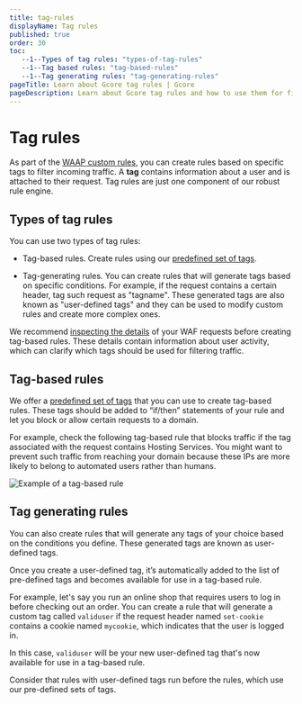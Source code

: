```yaml
---
title: tag-rules
displayName: Tag rules
published: true
order: 30
toc:
   --1--Types of tag rules: "types-of-tag-rules"
   --1--Tag based rules: "tag-based-rules"
   --1--Tag generating rules: "tag-generating-rules"
pageTitle: Learn about Gcore tag rules | Gcore
pageDescription: Learn about Gcore tag rules and how to use them for filtering incoming traffic and blocking malicious requests.
---
```

# Tag rules

As part of the <a href="https://gcore.com/docs/waap/waap-rules/custom-rules" target="_blank">WAAP custom rules</a>, you can create rules based on specific tags to filter incoming traffic. A **tag** contains information about a user and is attached to their request. Tag rules are just one component of our robust rule engine.  

## Types of tag rules 

You can use two types of tag rules: 

* Tag-based rules. Create rules using our <a href="https://gcore.com/docs/waap/waap-rules/custom-rules/tag-rules/predefined-tags" target="_blank">predefined set of tags</a>. 

* Tag-generating rules. You can create rules that will generate tags based on specific conditions. For example, if the request contains a certain header, tag such request as "tagname".
These generated tags are also known as "user-defined tags" and they can be used to modify custom rules and create more complex ones. 

<alert-element type="info" title="Info">
 
We recommend <a href="https://gcore.com/docs/waap/analytics#requests-table" target="_blank">inspecting the details</a> of your WAF requests before creating tag-based rules. These details contain information about user activity, which can clarify which tags should be used for filtering traffic. 
 
</alert-element>

## Tag-based rules 

We offer a <a href="https://gcore.com/docs/waap/waap-rules/custom-rules/tag-rules/predefined-tags" target="_blank">predefined set of tags</a> that you can use to create tag-based rules. These tags should be added to “if/then” statements of your rule and let you block or allow certain requests to a domain. 

For example, check the following tag-based rule that blocks traffic if the tag associated with the request contains Hosting Services. You might want to prevent such traffic from reaching your domain because these IPs are more likely to belong to automated users rather than humans. 

<img src="https://assets.gcore.pro/docs/waap/waap-rules/tag-rules/add-tag-based-rule.png" alt="Example of a tag-based rule">

## Tag generating rules 

You can also create rules that will generate any tags of your choice based on the conditions you define. These generated tags are known as user-defined tags.  

Once you create a user-defined tag, it’s automatically added to the list of pre-defined tags and becomes available for use in a tag-based rule. 

For example, let's say you run an online shop that requires users to log in before checking out an order. You can create a rule that will generate a custom tag called `validuser` if the request header named `set-cookie` contains a cookie named `mycookie`, which indicates that the user is logged in. 

In this case, `validuser` will be your new user-defined tag that's now available for use in a tag-based rule.

<alert-element type="info" title="Info">
 
Consider that rules with user-defined tags run before the rules, which use our pre-defined sets of tags. 
 
</alert-element>

